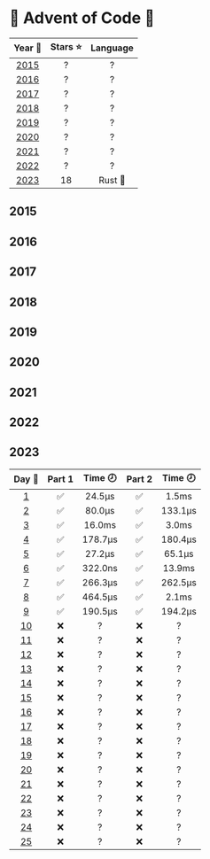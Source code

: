 # 🎄 Advent of Code 🎄

|    Year 📅    | Stars ⭐ | Language |
| :-----------: | :------: | :------: |
| [2015](#2015) |    ?     |    ?     |
| [2016](#2016) |    ?     |    ?     |
| [2017](#2017) |    ?     |    ?     |
| [2018](#2018) |    ?     |    ?     |
| [2019](#2019) |    ?     |    ?     |
| [2020](#2020) |    ?     |    ?     |
| [2021](#2021) |    ?     |    ?     |
| [2022](#2022) |    ?     |    ?     |
| [2023](#2023) |    18    | Rust 🦀  |

## 2015

## 2016

## 2017

## 2018

## 2019

## 2020

## 2021

## 2022

## 2023

|             Day 📅              | Part 1 | Time 🕗 | Part 2 | Time 🕗 |
| :-----------------------------: | :----: | :-----: | :----: | :-----: |
|  [1](/2023/solutions/Day_1.rs)  |   ✅   | 24.5µs  |   ✅   |  1.5ms  |
|  [2](/2023/solutions/Day_2.rs)  |   ✅   | 80.0µs  |   ✅   | 133.1µs |
|  [3](/2023/solutions/Day_3.rs)  |   ✅   | 16.0ms  |   ✅   |  3.0ms  |
|  [4](/2023/solutions/Day_4.rs)  |   ✅   | 178.7µs |   ✅   | 180.4µs |
|  [5](/2023/solutions/Day_5.rs)  |   ✅   | 27.2µs  |   ✅   | 65.1µs  |
|  [6](/2023/solutions/Day_6.rs)  |   ✅   | 322.0ns |   ✅   | 13.9ms  |
|  [7](/2023/solutions/Day_7.rs)  |   ✅   | 266.3µs |   ✅   | 262.5µs |
|  [8](/2023/solutions/Day_8.rs)  |   ✅   | 464.5µs |   ✅   |  2.1ms  |
|  [9](/2023/solutions/Day_9.rs)  |   ✅   | 190.5µs |   ✅   | 194.2µs |
| [10](/2023/solutions/Day_10.rs) |   ❌   |    ?    |   ❌   |    ?    |
| [11](/2023/solutions/Day_11.rs) |   ❌   |    ?    |   ❌   |    ?    |
| [12](/2023/solutions/Day_12.rs) |   ❌   |    ?    |   ❌   |    ?    |
| [13](/2023/solutions/Day_13.rs) |   ❌   |    ?    |   ❌   |    ?    |
| [14](/2023/solutions/Day_14.rs) |   ❌   |    ?    |   ❌   |    ?    |
| [15](/2023/solutions/Day_15.rs) |   ❌   |    ?    |   ❌   |    ?    |
| [16](/2023/solutions/Day_16.rs) |   ❌   |    ?    |   ❌   |    ?    |
| [17](/2023/solutions/Day_17.rs) |   ❌   |    ?    |   ❌   |    ?    |
| [18](/2023/solutions/Day_18.rs) |   ❌   |    ?    |   ❌   |    ?    |
| [19](/2023/solutions/Day_19.rs) |   ❌   |    ?    |   ❌   |    ?    |
| [20](/2023/solutions/Day_20.rs) |   ❌   |    ?    |   ❌   |    ?    |
| [21](/2023/solutions/Day_21.rs) |   ❌   |    ?    |   ❌   |    ?    |
| [22](/2023/solutions/Day_22.rs) |   ❌   |    ?    |   ❌   |    ?    |
| [23](/2023/solutions/Day_23.rs) |   ❌   |    ?    |   ❌   |    ?    |
| [24](/2023/solutions/Day_24.rs) |   ❌   |    ?    |   ❌   |    ?    |
| [25](/2023/solutions/Day_25.rs) |   ❌   |    ?    |   ❌   |    ?    |
